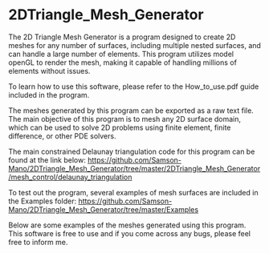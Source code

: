 # 2DTriangle_Mesh_Generator

The 2D Triangle Mesh Generator is a program designed to create 2D meshes for any number of surfaces, including multiple nested surfaces, and can handle a large number of elements. This program utilizes model openGL to render the mesh, making it capable of handling millions of elements without issues. 

To learn how to use this software, please refer to the How_to_use.pdf guide included in the program. 

The meshes generated by this program can be exported as a raw text file. The main objective of this program is to mesh any 2D surface domain, which can be used to solve 2D problems using finite element, finite difference, or other PDE solvers.

The main constrained Delaunay triangulation code for this program can be found at the link below:
https://github.com/Samson-Mano/2DTriangle_Mesh_Generator/tree/master/2DTriangle_Mesh_Generator/mesh_control/delaunay_triangulation

To test out the program, several examples of mesh surfaces are included in the Examples folder:
https://github.com/Samson-Mano/2DTriangle_Mesh_Generator/tree/master/Examples

Below are some examples of the meshes generated using this program. This software is free to use and if you come across any bugs, please feel free to inform me.
